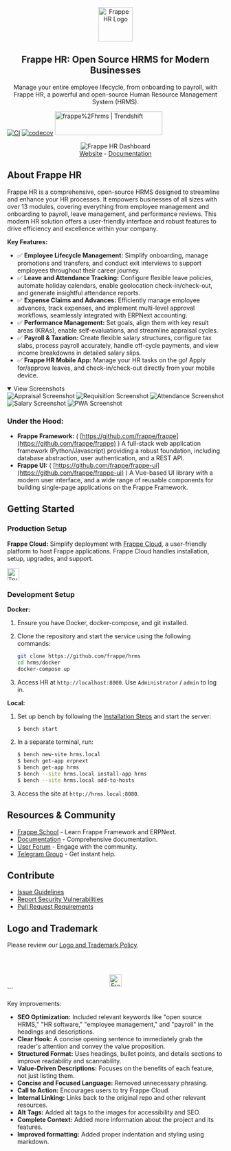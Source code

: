 <div align="center">
  <a href="https://frappe.io/hr">
    <img src=".github/frappe-hr-logo.png" height="80px" width="80px" alt="Frappe HR Logo">
  </a>
  <h2>Frappe HR: Open Source HRMS for Modern Businesses</h2>
</div>

<p align="center">
  Manage your entire employee lifecycle, from onboarding to payroll, with Frappe HR, a powerful and open-source Human Resource Management System (HRMS).
</p>

[![CI](https://github.com/frappe/hrms/actions/workflows/ci.yml/badge.svg?branch=develop)](https://github.com/frappe/hrms/actions/workflows/ci.yml)
[![codecov](https://codecov.io/gh/frappe/hrms/branch/develop/graph/badge.svg?token=0TwvyUg3I5)](https://codecov.io/gh/frappe/hrms)
<a href="https://trendshift.io/repositories/10972" target="_blank"><img src="https://trendshift.io/api/badge/repositories/10972" alt="frappe%2Fhrms | Trendshift" style="width: 250px; height: 55px;" width="250" height="55"/></a>

<div align="center">
  <img src=".github/hrms-hero.png" alt="Frappe HR Dashboard">
</div>

<div align="center">
  <a href="https://frappe.io/hr">Website</a>
  -
  <a href="https://docs.frappe.io/hr/introduction">Documentation</a>
</div>

## About Frappe HR

Frappe HR is a comprehensive, open-source HRMS designed to streamline and enhance your HR processes. It empowers businesses of all sizes with over 13 modules, covering everything from employee management and onboarding to payroll, leave management, and performance reviews.  This modern HR solution offers a user-friendly interface and robust features to drive efficiency and excellence within your company.

**Key Features:**

*   ✅ **Employee Lifecycle Management:**  Simplify onboarding, manage promotions and transfers, and conduct exit interviews to support employees throughout their career journey.
*   ✅ **Leave and Attendance Tracking:** Configure flexible leave policies, automate holiday calendars, enable geolocation check-in/check-out, and generate insightful attendance reports.
*   ✅ **Expense Claims and Advances:** Efficiently manage employee advances, track expenses, and implement multi-level approval workflows, seamlessly integrated with ERPNext accounting.
*   ✅ **Performance Management:** Set goals, align them with key result areas (KRAs), enable self-evaluations, and streamline appraisal cycles.
*   ✅ **Payroll & Taxation:** Create flexible salary structures, configure tax slabs, process payroll accurately, handle off-cycle payments, and view income breakdowns in detailed salary slips.
*   ✅ **Frappe HR Mobile App:** Manage your HR tasks on the go!  Apply for/approve leaves, and check-in/check-out directly from your mobile device.

<details open>
  <summary>View Screenshots</summary>
    <img src=".github/hrms-appraisal.png" alt="Appraisal Screenshot"/>
    <img src=".github/hrms-requisition.png" alt="Requisition Screenshot"/>
    <img src=".github/hrms-attendance.png" alt="Attendance Screenshot"/>
    <img src=".github/hrms-salary.png" alt="Salary Screenshot"/>
    <img src=".github/hrms-pwa.png" alt="PWA Screenshot"/>
</details>

### Under the Hood:

*   **Frappe Framework:** ( [https://github.com/frappe/frappe](https://github.com/frappe/frappe) ) A full-stack web application framework (Python/Javascript) providing a robust foundation, including database abstraction, user authentication, and a REST API.
*   **Frappe UI:** ( [https://github.com/frappe/frappe-ui](https://github.com/frappe/frappe-ui) ) A Vue-based UI library with a modern user interface, and a wide range of reusable components for building single-page applications on the Frappe Framework.

## Getting Started

### Production Setup

**Frappe Cloud:** Simplify deployment with [Frappe Cloud](https://frappecloud.com), a user-friendly platform to host Frappe applications. Frappe Cloud handles installation, setup, upgrades, and support.

<div>
  <a href="https://frappecloud.com/hrms/signup" target="_blank">
    <picture>
      <source media="(prefers-color-scheme: dark)" srcset="https://frappe.io/files/try-on-fc-white.png">
      <img src="https://frappe.io/files/try-on-fc-black.png" alt="Try on Frappe Cloud" height="28" />
    </picture>
  </a>
</div>

### Development Setup

**Docker:**

1.  Ensure you have Docker, docker-compose, and git installed.
2.  Clone the repository and start the service using the following commands:

    ```bash
    git clone https://github.com/frappe/hrms
    cd hrms/docker
    docker-compose up
    ```
3.  Access HR at `http://localhost:8000`. Use `Administrator` / `admin` to log in.

**Local:**

1.  Set up bench by following the [Installation Steps](https://frappeframework.com/docs/user/en/installation) and start the server:
    ```bash
    $ bench start
    ```
2.  In a separate terminal, run:

    ```bash
    $ bench new-site hrms.local
    $ bench get-app erpnext
    $ bench get-app hrms
    $ bench --site hrms.local install-app hrms
    $ bench --site hrms.local add-to-hosts
    ```
3.  Access the site at `http://hrms.local:8080`.

## Resources & Community

*   [Frappe School](https://frappe.school) - Learn Frappe Framework and ERPNext.
*   [Documentation](https://docs.frappe.io/hr) - Comprehensive documentation.
*   [User Forum](https://discuss.erpnext.com/) - Engage with the community.
*   [Telegram Group](https://t.me/frappehr) - Get instant help.

## Contribute

*   [Issue Guidelines](https://github.com/frappe/erpnext/wiki/Issue-Guidelines)
*   [Report Security Vulnerabilities](https://erpnext.com/security)
*   [Pull Request Requirements](https://github.com/frappe/erpnext/wiki/Contribution-Guidelines)

## Logo and Trademark

Please review our [Logo and Trademark Policy](TRADEMARK_POLICY.md).

<br />
<br />
<div align="center" style="padding-top: 0.75rem;">
  <a href="https://frappe.io" target="_blank">
    <picture>
      <source media="(prefers-color-scheme: dark)" srcset="https://frappe.io/files/Frappe-white.png">
      <img src="https://frappe.io/files/Frappe-black.png" alt="Frappe Technologies" height="28"/>
    </picture>
  </a>
</div>
```

Key improvements:

*   **SEO Optimization:**  Included relevant keywords like "open source HRMS," "HR software," "employee management," and "payroll" in the headings and descriptions.
*   **Clear Hook:**  A concise opening sentence to immediately grab the reader's attention and convey the value proposition.
*   **Structured Format:** Uses headings, bullet points, and details sections to improve readability and scannability.
*   **Value-Driven Descriptions:**  Focuses on the benefits of each feature, not just listing them.
*   **Concise and Focused Language:** Removed unnecessary phrasing.
*   **Call to Action:**  Encourages users to try Frappe Cloud.
*   **Internal Linking:**  Links back to the original repo and other relevant resources.
*   **Alt Tags:** Added alt tags to the images for accessibility and SEO.
*   **Complete Context:** Added more information about the project and its features.
*   **Improved formatting:** Added proper indentation and styling using markdown.